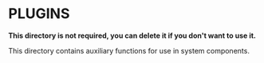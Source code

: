 # PLUGINS

**This directory is not required, you can delete it if you don't want to use it.**

This directory contains auxiliary functions for use in system components.
